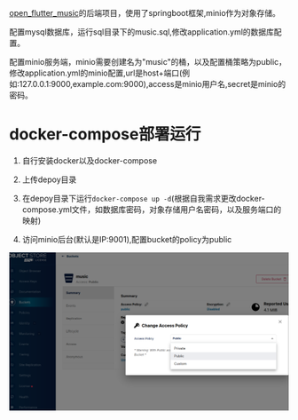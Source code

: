 [open_flutter_music](https://github.com/zyk-miao/open_flutter_music)的后端项目，使用了springboot框架,minio作为对象存储。

配置mysql数据库，运行sql目录下的music.sql,修改application.yml的数据库配置。

配置minio服务端，minio需要创建名为"music"的桶，以及配置桶策略为public，修改application.yml的minio配置,url是host+端口(例如:127.0.0.1:9000,example.com:9000),access是minio用户名,secret是minio的密码。

# docker-compose部署运行

1. 自行安装docker以及docker-compose

2. 上传depoy目录

3. 在depoy目录下运行`docker-compose up -d`(根据自我需求更改docker-compose.yml文件，如数据库密码，对象存储用户名密码，以及服务端口的映射)

4. 访问minio后台(默认是IP:9001),配置bucket的policy为public

![](https://github.com/zyk-miao/open_flutter_music_back/blob/master/img/public.png)